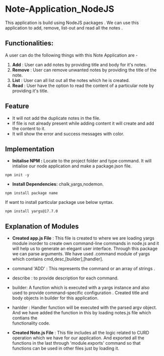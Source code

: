 # Note-Application_NodeJS
This application is build using NodeJS packages . We can use this application to add, remove, list-out and read all the notes . 

## Functionalities: 
A user can do the following things with this Note Application are - 

1. **Add** : User can add notes by providing title and body for it's notes. 
2. **Remove** : User can remove unwanted notes by providing the title of the note.
3. **List** : User can all list out all the notes which he is created.
4. **Read** : User have the option to read the content of a particular note by providing it's title.

## Feature 
- It will not add the duplicate notes in the file.
- If file is not already present while adding content it will create and add the content to it.
- It will show the error and success messages with color.

## Implementation

- **Initalise NPM :** Locate to the project folder and type command. It will intialise our node application and make a package.json file.
```
npm init -y
```
- **Install Dependencies:** chalk,yargs,nodemon.
```
npm install package name
```

If want to install particular package use below syntax.
```
npm install yargs@17.7.0
```

## Explanation of Modules

- **Created app.js File** : This file is created to where we are loading yargs module inorder to create own command-line commands in node.js and it will help us to generate an elegant user interface. Through this package we can parse arguments. We have used .command module of yargs which contains cmd,desc,[builder],[handler].
- command 'ADD' : This represents the command or an array of strings .
- describe : to provide description for each command.
- builder: A function which is executed with a yargs instance and also used to provide command-specific configuration . Created title and body objects in builder for     this application.
- hanlder : Handler function will be executed with the parsed argv object. And we have added the function in this by loading notes.js file which contians the    
  functionality code.
  
 - **Created Note.js File** : This file includes all the logic related to CURD operation which we have for our application. And exported all the functions in the last through 'module.exports' command so that functions can be used in other files just by loading it.




